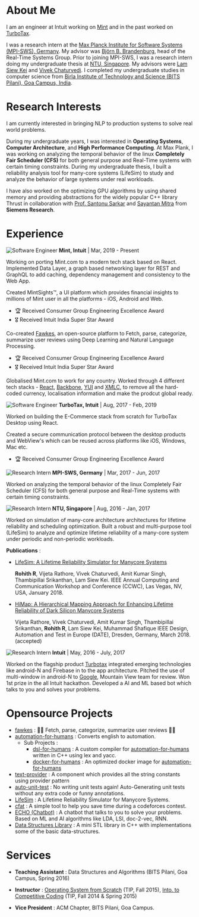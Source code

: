 # About Me
I am an engineer at Intuit working on [Mint](https://www.mint.com/) and in the past worked on [TurboTax](https://turbotax.intuit.com/).

I was a research intern at the [Max Planck Institute for Software Systems (MPI-SWS), Germany](https://www.mpi-sws.org/). My advisor was [Björn B. Brandenburg](https://people.mpi-sws.org/~bbb/), head of the Real-Time Systems Group. Prior to joining MPI-SWS, I was a research intern doing my undergraduate thesis at [NTU, Singapore](http://www.ntu.edu.sg/Pages/home.aspx). My advisors were [Lam Siew Kei](http://www.ntu.edu.sg/home/assklam/) and [Vivek Chaturvedi](http://www.ntu.edu.sg/home/vchaturvedi/). I completed my undergraduate studies in computer science from [Birla Institute of Technology and Science (BITS Pilani), Goa Campus, India](http://www.bits-pilani.ac.in/).

# Research Interests
I am currently interested in bringing NLP to production systems to solve real world problems.

During my undergraduate years, I was interested in **Operating Systems**, **Computer Architecture**, and **High Performance Computing**. At Max Plank, I was working on analyzing the temporal behavior of the linux **Completely Fair Scheduler (CFS)** for both general purpose and Real-Time systems with certain timing constraints. During my undergraduate thesis, I built a reliability analysis tool for many-core systems (LifeSim) to study and analyze the behavior of large systems under real workloads.

I have also worked on the optimizing GPU algorithms by using shared memory and providing abstractions for the widely popular C++ library Thrust in collaboration with [Prof. Santonu Sarkar](http://www.bits-pilani.ac.in/goa/santonus/profile) and [Sayantan Mitra](https://www.linkedin.com/in/mitrasayantan/) from **Siemens Research**.

# Experience
![Software Engineer](https://img.shields.io/badge/Software-Engineer-blue.svg?style=for-the-badge)
**Mint, Intuit** | Mar, 2019 - Present

Working on porting Mint.com to a modern tech stack based on React. Implemented  Data Layer, a graph based networking layer for REST and GraphQL to add caching, dependency management and consistency to the Web App.

Created MintSights™, a UI platform which provides financial insights to millions of Mint user in all the platforms - iOS, Android and Web.

- 🏆 Received Consumer Group Engineering Excellence Award
- 🎖️ Received Intuit India Super Star Award

Co-created [Fawkes](https://github.com/intuit/fawkes), an open-source platform to Fetch, parse, categorize, summarize user reviews  using Deep Learning and Natural Language Processing.

- 🏆 Received Consumer Group Engineering Excellence Award
- 🎖️ Received Intuit India Super Star Award

Globalised Mint.com to work for any country. Worked through 4 different tech stacks - [React](https://reactjs.org/), [Backbone](https://backbonejs.org/), [YUI](https://clarle.github.io/yui3/) and [XMLC](https://www.linuxjournal.com/article/4783), to remove all the hard-coded currency, localisation information and make the prodcut global ready.

![Software Engineer](https://img.shields.io/badge/Software-Engineer-blue.svg?style=for-the-badge)
**TurboTax, Intuit** | Aug, 2017 - Feb, 2019

Worked on building the E-Commerce stack from scratch for TurboTax Desktop using React.

Created a secure communication protocol between the desktop products and WebView's which can be reused across platforms like iOS, Windows, Mac etc.

- 🏆 Received Consumer Group Engineering Excellence Award


![Research Intern](https://img.shields.io/badge/research-intern-blue.svg?style=for-the-badge)
**MPI-SWS, Germany** | Mar, 2017 - Jun, 2017

Worked on analyzing the temporal behavior of the linux Completely Fair Scheduler (CFS) for both general purpose and Real-Time systems with certain timing constraints.

![Research Intern](https://img.shields.io/badge/research-intern-blue.svg?style=for-the-badge)
**NTU, Singapore** | Aug, 2016 - Jan, 2017

Worked on simulation of many-core architecture architectures for lifetime reliability and scheduling optimization. Built a robust and multi-purpose tool (LifeSim) to analyze and optimize lifetime reliability of a many-core system under periodic and non-periodic workloads.

**Publications** :

- [LifeSim: A Lifetime Reliability Simulator for Manycore Systems](http://ieeexplore.ieee.org/document/8301711/)

    **Rohith R**, Vijeta Rathore, Vivek Chaturvedi, Amit Kumar Singh, Thambipillai Srikanthan, Lam Siew Kei. IEEE Annual Computing and Communication Workshop and Conference (CCWC), Las Vegas, NV, USA, January 2018.
- [HiMap: A Hierarchical Mapping Approach for Enhancing Lifetime Reliability of Dark Silicon Manycore Systems](https://ieeexplore.ieee.org/document/8342153)

    Vijeta Rathore, Vivek Chaturvedi, Amit Kumar Singh, Thambipillai Srikanthan, **Rohith R**, Lam Siew Kei, Muhammad Shafique IEEE Design, Automation and Test in Europe (DATE), Dresden, Germany, March 2018. (accepted)

![Research Intern](https://img.shields.io/badge/software--dev-intern-blue.svg?style=for-the-badge)
**Intuit** | May, 2016 - July, 2017

Worked on the flagship product [Turbotax](https://turbotax.intuit.com/) integrated emerging technologies like android-N and Firebase in to the app architecture. Pitched the use of multi-window in android-N to [Google](https://www.google.com/), Mountain View team for review. Won 1st prize in the all Intuit hackathon. Developed a AI and ML based bot which talks to you and solves your problems.

# Opensource Projects
- [fawkes](https://github.com/intuit/fawkes) : 🚀🚀 Fetch, parse, categorize, summarize user reviews 🚀🚀
- [automation-for-humans](https://github.com/intuit/automation-for-humans) : Converts english to automation.
    - Sub Projects :
        - [dsl-for-humans](https://github.com/automation-for-humans/dsl) : A custom compiler for [automation-for-humans](https://github.com/intuit/automation-for-humans) written in C++ using lex and yacc.
        - [docker-for-humans](https://github.com/automation-for-humans/docker-image) : An optimized docker image for  [automation-for-humans](https://github.com/intuit/automation-for-humans)
- [text-provider](https://github.com/intuit/text-provider) : A component which provides all the string constants using provider pattern
- [auto-unit-test](https://github.com/MadaraUchiha-314/auto-unit-test) : No writing unit tests again! Auto-Generating unit tests without any extra code or funny annotations.
- [LifeSim](https://github.com/MadaraUchiha-314/LifeSim) : A Lifetime Reliability Simulator for Manycore Systems.
- [cfat](https://github.com/MadaraUchiha-314/codeforces-auto-tester) : A simple tool to help you save time during a codeforces contest.
- [ECHO (Chatbot)](https://github.com/thegyro/qandabot) : A chatbot that talks to you to solve your problems. Based on ML and AI algorithms like LDA, LSI, doc-2-vec, RNN.
- [Data Structures Library](https://github.com/MadaraUchiha-314/Data-Structures-Library) : A mini STL library in C++ with implementations some of the basic data-structures.

# Services
- **Teaching Assistant** : Data Structures and Algorithms (BITS Pilani, Goa Campus, Spring 2016)

- **Instructor** : [Operating System from Scratch](https://github.com/MadaraUchiha-314/TIP-OSFS) (TIP, Fall 2015), [Into. to Competitive Coding](http://bits-tip.github.io/) (TIP, Fall 2014 & Spring 2015)

- **Vice President** : ACM Chapter, BITS Pilani, Goa Campus.
